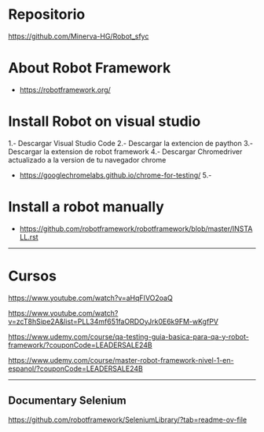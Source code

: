 # Repositorio
https://github.com/Minerva-HG/Robot_sfyc


# About Robot Framework
-  https://robotframework.org/

# Install Robot on visual studio
1.- Descargar Visual Studio Code
2.- Descargar la extencion de paython
3.- Descargar la extension de robot framework
4.- Descargar Chromedriver actualizado a la version de tu navegador chrome
-  https://googlechromelabs.github.io/chrome-for-testing/
5.- 


# Install a robot manually
- https://github.com/robotframework/robotframework/blob/master/INSTALL.rst
---

# Cursos

https://www.youtube.com/watch?v=aHqFIVO2oaQ

https://www.youtube.com/watch?v=zcT8hSipe2A&list=PLL34mf651faORDOyJrk0E6k9FM-wKgfPV

https://www.udemy.com/course/qa-testing-guia-basica-para-qa-y-robot-framework/?couponCode=LEADERSALE24B

https://www.udemy.com/course/master-robot-framework-nivel-1-en-espanol/?couponCode=LEADERSALE24B

--- 




## Documentary Selenium
https://github.com/robotframework/SeleniumLibrary/?tab=readme-ov-file




